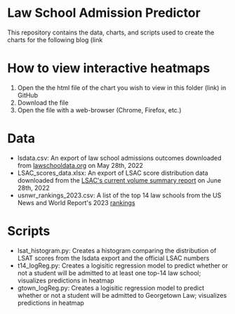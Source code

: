 # Law School Admission Predictor
This repository contains the data, charts, and scripts used to create the charts for the following blog (link

# How to view interactive heatmaps
1. Open the the html file of the chart you wish to view in this folder (link) in GitHub
2. Download the file 
3. Open the file with a web-browser (Chrome, Firefox, etc.)

# Data

* lsdata.csv: An export of law school admissions outcomes downloaded from [lawschooldata.org](https://www.lsd.law/) on May 28th, 2022
* LSAC_scores_data.xlsx: An export of LSAC score distribution data downloaded from the [LSAC's current volume summary report](https://report.lsac.org/VolumeSummary.aspx) on June 28th, 2022
* usnwr_rankings_2023.csv: A list of the top 14 law schools from the US News and World Report's 2023 [rankings](https://www.usnews.com/best-graduate-schools/top-law-schools/law-rankings)

# Scripts

* lsat_histogram.py: Creates a histogram comparing the distribution of LSAT scores from the lsdata export and the official LSAC numbers
* t14_logReg.py: Creates a logisitic regression model to predict whether or not a student will be admitted to at least one top-14 law school; visualizes predictions in heatmap
* gtown_logReg.py: Creates a logisitic regression model to predict whether or not a student will be admitted to Georgetown Law; visualizes predictions in heatmap
